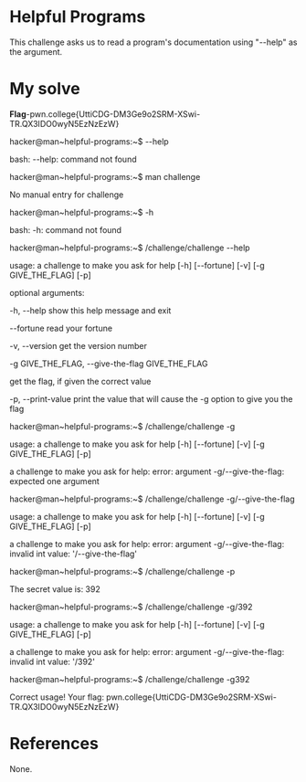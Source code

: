 # Helpful Programs
This challenge asks us to read a program's documentation using "--help" as the argument.
# My solve 
**Flag**-pwn.college{UttiCDG-DM3Ge9o2SRM-XSwi-TR.QX3IDO0wyN5EzNzEzW}

hacker@man~helpful-programs:~$ --help

bash: --help: command not found

hacker@man~helpful-programs:~$ man challenge

No manual entry for challenge

hacker@man~helpful-programs:~$ -h

bash: -h: command not found

hacker@man~helpful-programs:~$ /challenge/challenge --help

usage: a challenge to make you ask for help [-h] [--fortune] [-v] [-g GIVE_THE_FLAG] [-p]

optional arguments:

-h, --help            show this help message and exit

--fortune             read your fortune

-v, --version         get the version number

-g GIVE_THE_FLAG, --give-the-flag GIVE_THE_FLAG

get the flag, if given the correct value

-p, --print-value     print the value that will cause the -g option to give you the flag

hacker@man~helpful-programs:~$ /challenge/challenge -g

usage: a challenge to make you ask for help [-h] [--fortune] [-v] [-g GIVE_THE_FLAG] [-p]

a challenge to make you ask for help: error: argument -g/--give-the-flag: expected one argument

hacker@man~helpful-programs:~$ /challenge/challenge -g/--give-the-flag

usage: a challenge to make you ask for help [-h] [--fortune] [-v] [-g GIVE_THE_FLAG] [-p]

a challenge to make you ask for help: error: argument -g/--give-the-flag: invalid int value: '/--give-the-flag'

hacker@man~helpful-programs:~$ /challenge/challenge -p

The secret value is: 392

hacker@man~helpful-programs:~$ /challenge/challenge -g/392

usage: a challenge to make you ask for help [-h] [--fortune] [-v] [-g GIVE_THE_FLAG] [-p]

a challenge to make you ask for help: error: argument -g/--give-the-flag: invalid int value: '/392'

hacker@man~helpful-programs:~$ /challenge/challenge -g392

Correct usage! Your flag: pwn.college{UttiCDG-DM3Ge9o2SRM-XSwi-TR.QX3IDO0wyN5EzNzEzW}

# References 
None.
